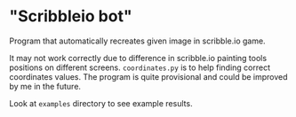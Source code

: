 # "Scribbleio bot"
Program that automatically recreates given image in scribble.io game.

It may not work correctly due to difference in scribble.io painting tools positions on different screens. `coordinates.py` is to help finding correct coordinates values.
The program is quite provisional and could be improved by me in the future.

Look at `examples` directory to see example results.
